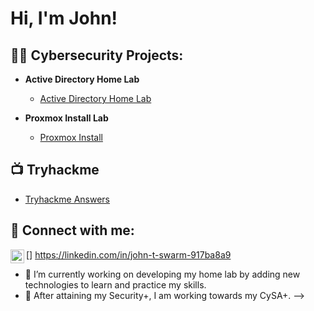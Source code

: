<h1>Hi, I'm John! 

<h2>👨‍💻 Cybersecurity Projects:</h2>

- <b>Active Directory Home Lab</b>
  - [Active Directory Home Lab](https://github.com/TylerSwarm06/active_directory)

- <b>Proxmox Install Lab</b>
  - [Proxmox Install](https://github.com/TylerSwarm06/ProxmoxInstall)


<h2>📺 Tryhackme</h2>

- [Tryhackme Answers](https://github.com/TylerSwarm06/THMURL)

<h2> 🤳 Connect with me:</h2>

[<img align="left" alt="john-t-swarm-917ba8a9r | LinkedIn" width="22px" src="https://cdn.jsdelivr.net/npm/simple-icons@v3/icons/linkedin.svg" />]
https://linkedin.com/in/john-t-swarm-917ba8a9


- 🔭 I’m currently working on developing my home lab by adding new technologies to learn and practice my skills.
- 🌱 After attaining my Security+, I am working towards my CySA+.
-->

